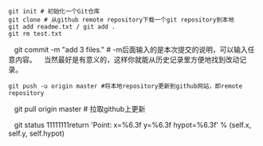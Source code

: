     git init # 初始化一个Git仓库
    git clone # 从github remote repository下载一个git repository到本地
    git add readme.txt / git add .
    git rm test.txt
    git commit -m "add 3 files." # -m后面输入的是本次提交的说明，可以输入任意内容。
    当然最好是有意义的，这样你就能从历史记录里方便地找到改动记录。

    git push -u origin master #将本地repository更新到github网站，即remote repository
    git pull origin master # 拉取github上更新

    git status
11111111return 'Point: x=%6.3f  y=%6.3f  hypot=%6.3f' % (self.x, self.y, self.hypot)
